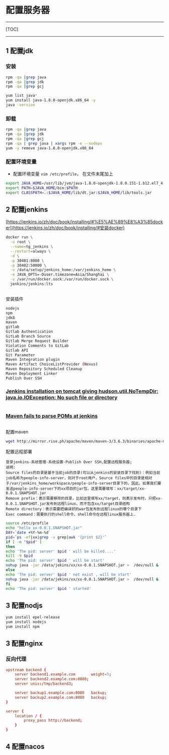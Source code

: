 # 配置服务器

------
[TOC]

------

## 1 配置jdk

### 安装

```sh
rpm -qa |grep java
rpm -qa |grep jdk
rpm -qa |grep gcj

yum list java*
yum install java-1.8.0-openjdk.x86_64 -y
java -version
```

### 卸载

```sh
rpm -qa |grep java
rpm -qa |grep jdk
rpm -qa |grep gcj
rpm -qa | grep java | xargs rpm -e --nodeps
yum -y remove java-1.8.0-openjdk.x86_64
```

### 配置环境变量

- 配置环境变量 `vim /etc/profile`， 在文件末尾加上

```sh
export JAVA_HOME=/usr/lib/jvm/java-1.8.0-openjdk-1.8.0.151-1.b12.el7_4.x86_64
export PATH=$JAVA_HOME/bin:$PATH 
export CLASSPATH=.:$JAVA_HOME/lib/dt.jar:$JAVA_HOME/lib/tools.jar
```



## 2 配置jenkins

[https://jenkins.io/zh/doc/book/installing/#%E5%AE%89%E8%A3%85docker](https://jenkins.io/zh/doc/book/installing/#安装docker)

```sh
docker run \
  -u root \
  --name=tg_jenkins \
  --restart=always \
  -d \
  -p 30401:8080 \
  -p 30402:50000 \
  -v /data/setup/jenkins_home:/var/jenkins_home \
  -e JAVA_OPTS=-Duser.timezone=Asia/Shanghai \
  -v /var/run/docker.sock:/var/run/docker.sock \
  jenkins/jenkins:lts
 
```

安装插件

```sh
nodejs
npm
jdk8
maven
gitlab
Gitlab Authentication
GitLab Branch Source
Gitlab Merge Request Builder
Violation Comments to GitLab
Gitlab API
Git Parameter
Maven Integration plugin
Maven Artifact ChoiceListProvider (Nexus)
Maven Repository Scheduled Cleanup
Maven Deployment Linker
Publish Over SSH
```

### [Jenkins installation on tomcat giving hudson.util.NoTempDir: java.io.IOException: No such file or directory](https://stackoverflow.com/questions/41679543/jenkins-installation-on-tomcat-giving-hudson-util-notempdir-java-io-ioexception)

```sh

```

### [Maven fails to parse POMs at jenkins](https://stackoverflow.com/questions/22449689/maven-fails-to-parse-poms-at-jenkins)

```

```

配置maven

```sh
wget http://mirror.rise.ph/apache/maven/maven-3/3.6.3/binaries/apache-maven-3.6.3-bin.tar.gz
```

配置远程部署

```
登录jenkins-系统管理-系统设置-Publish Over SSH,配置远程服务器;
说明:
Source files的目录是基于当前job的目录(可以从jenkins的安装目录下找到)：例如当前job名称为people-info-server，则对于root用户，Source files中的目录是相对于/var/jenkins_home/workspace/people-info-server目录下的，因此，如果我们要发送people-info-server下的xx项目的jar包，这里需要填写：xx/target/xx-0.0.1.SNAPSHOT.jar
Remove prefix：表示需要移除的目录，比如这里填写xx/target，则表示发布时，只把xx-0.0.1.SNAPSHOT.jar发布到远程linux，而不包含xx/target目录结构
Remote directory：表示需要把编译好的war包发布到远程linux的哪个目录下
Exec command：需要执行的shell命令，shell命令在远程linux服务器上.
```

```sh
source /etc/profile
echo "hello xx-0.0.1.SNAPSHOT.jar"
DAY=`date +%Y-%m-%d`
pid=`ps -ef|xx|grep -v grep|awk '{print $2}'`
if [ -n "$pid" ]
then
echo 'The pid: server' $pid ' will be killed....'
kill -9 $pid
echo 'The pid: server' $pid ' will be start'
nohup java -jar /data/jekins/xx/xx-0.0.1.SNAPSHOT.jar >  /dev/null & 
else
echo 'The pid: server' $pid ' not exist , will be start'
nohup java -jar /data/jekins/xx/xx-0.0.1.SNAPSHOT.jar >  /dev/null &
fi
echo 'The pid: server' $pid ' started'
```

## 3 配置nodjs

```sh
yum install epel-release
yum install nodejs
yum install npm
```



## 3 配置nginx

### 反向代理

```upstream.conf
upstream backend {
    server backend1.example.com       weight=5;
    server backend2.example.com:8080;
    server unix:/tmp/backend3;

    server backup1.example.com:8080   backup;
    server backup2.example.com:8080   backup;
}

server {
    location / {
        proxy_pass http://backend;
    }
}
```



## 4 配置nacos

```sh

```

